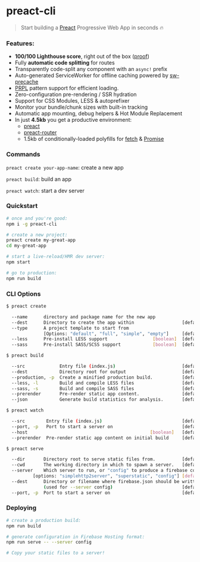 # preact-cli

> Start building a [Preact] Progressive Web App in seconds 🔥

### Features:

- **100/100 Lighthouse score**, right out of the box ([proof])
- Fully **automatic code splitting** for routes
- Transparently code-split any component with an `async!` prefix
- Auto-generated ServiceWorker for offline caching powered by [sw-precache]
- [PRPL](https://developers.google.com/web/fundamentals/performance/prpl-pattern/) pattern support for efficient loading. 
- Zero-configuration pre-rendering / SSR hydration
- Support for CSS Modules, LESS & autoprefixer
- Monitor your bundle/chunk sizes with built-in tracking
- Automatic app mounting, debug helpers & Hot Module Replacement
- In just **4.5kb** you get a productive environment:
	- [preact]
	- [preact-router]
	- 1.5kb of conditionally-loaded polyfills for [fetch](https://github.com/developit/unfetch) & [Promise](https://npm.im/promise-polyfill)


### Commands

`preact create your-app-name`: create a new app

`preact build`: build an app

`preact watch`: start a dev server


### Quickstart

```sh
# once and you're good:
npm i -g preact-cli

# create a new project:
preact create my-great-app
cd my-great-app

# start a live-reload/HMR dev server:
npm start

# go to production:
npm run build
```

### CLI Options

```sh
$ preact create

  --name      directory and package name for the new app
  --dest      Directory to create the app within                  [default: <name>]
  --type      A project template to start from
              [Options: "default", "full", "simple", "empty"]     [default: "default"]
  --less      Pre-install LESS support                 [boolean]  [default: false]
  --sass      Pre-install SASS/SCSS support            [boolean]  [default: false]

$ preact build

  --src             Entry file (index.js)                         [default: "src"]
  --dest            Directory root for output                     [default: "build"]
  --production, -p  Create a minified production build.           [default: true]
  --less, -l        Build and compile LESS files                  [default: false]
  --sass, -s        Build and compile SASS files                  [default: false]
  --prerender       Pre-render static app content.                [default: true]
  --json            Generate build statistics for analysis.       [default: false]

$ preact watch

  --src        Entry file (index.js)                              [default: "src"]
  --port, -p   Port to start a server on                          [default: "8080"]
  --host                                              [boolean]   [default: "0.0.0.0"]
  --prerender  Pre-render static app content on initial build     [default: false]

$ preact serve

  --dir       Directory root to serve static files from.          [default: "build"]
  --cwd       The working directory in which to spawn a server.   [default: .]
  --server    Which server to run, or "config" to produce a firebase config.      	
  	      [options: "simplehttp2server", "superstatic", "config"] [default:"simplehttp2server"]
  --dest      Directory or filename where firebase.json should be written
              (used for --server config)                          [default: -]
  --port, -p  Port to start a server on                           [default: "8080"]

```

### Deploying

```sh
# create a production build:
npm run build

# generate configuration in Firebase Hosting format:
npm run serve -- --server config

# Copy your static files to a server!
```


[preact]: https://github.com/developit/preact
[preact-router]: https://github.com/developit/preact-router
[sw-precache]: https://github.com/GoogleChrome/sw-precache
[proof]: https://googlechrome.github.io/lighthouse/viewer/?gist=142af6838482417af741d966e7804346
